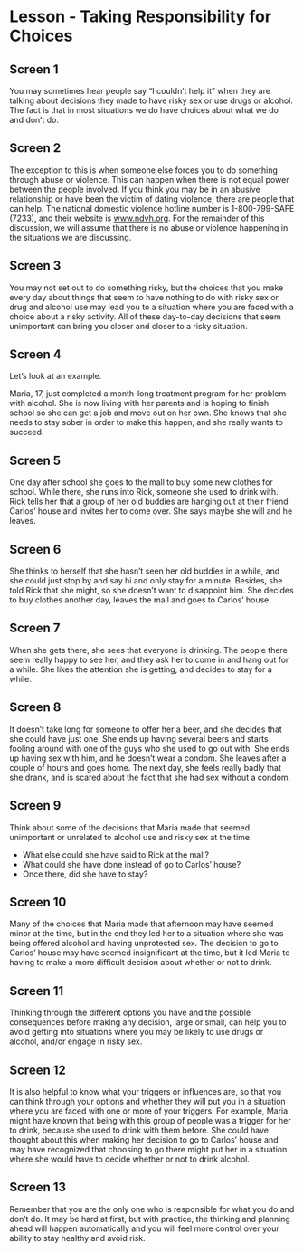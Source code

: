 # Lesson - Taking Responsibility for Choices

## Screen 1
You may sometimes hear people say “I couldn’t help it” when they are talking about decisions they made to have risky sex or use drugs or alcohol. The fact is that in most situations we do have choices about what we do and don’t do.

## Screen 2
The exception to this is when someone else forces you to do something through abuse or violence. This can happen when there is not equal power between the people involved. If you think you may be in an abusive relationship or have been the victim of dating violence, there are people that can help. The national domestic violence hotline number is 1-800-799-SAFE (7233), and their website is <a href='http://www.ndvh.org'>www.ndvh.org</a>. For the remainder of this discussion, we will assume that there is no abuse or violence happening in the situations we are discussing.

## Screen 3
You may not set out to do something risky, but the choices that you make every day about things that seem to have nothing to do with risky sex or drug and alcohol use may lead you to a situation where you are faced with a choice about a risky activity. All of these day-to-day decisions that seem unimportant can bring you closer and closer to a risky situation.

## Screen 4
Let’s look at an example.

Maria, 17, just completed a month-long treatment program for her problem with alcohol. She is now living with her parents and is hoping to finish school so she can get a job and move out on her own. She knows that she needs to stay sober in order to make this happen, and she really wants to succeed.

## Screen 5
One day after school she goes to the mall to buy some new clothes for school. While there, she runs into Rick, someone she used to drink with. Rick tells her that a group of her old buddies are hanging out at their friend Carlos’ house and invites her to come over. She says maybe she will and he leaves.

## Screen 6
She thinks to herself that she hasn’t seen her old buddies in a while, and she could just stop by and say hi and only stay for a minute. Besides, she told Rick that she might, so she doesn’t want to disappoint him. She decides to buy clothes another day, leaves the mall and goes to Carlos’ house.

## Screen 7
When she gets there, she sees that everyone is drinking. The people there seem really happy to see her, and they ask her to come in and hang out for a while. She likes the attention she is getting, and decides to stay for a while.

## Screen 8
It doesn’t take long for someone to offer her a beer, and she decides that she could have just one. She ends up having several beers and starts fooling around with one of the guys who she used to go out with. She ends up having sex with him, and he doesn’t wear a condom. She leaves after a couple of hours and goes home. The next day, she feels really badly that she drank, and is scared about the fact that she had sex without a condom.

## Screen 9
Think about some of the decisions that Maria made that seemed unimportant or unrelated to alcohol use and risky sex at the time.

- What else could she have said to Rick at the mall?
- What could she have done instead of go to Carlos’ house?
- Once there, did she have to stay?

## Screen 10
Many of the choices that Maria made that afternoon may have seemed minor at the time, but in the end they led her to a situation where she was being offered alcohol and having unprotected sex. The decision to go to Carlos’ house may have seemed insignificant at the time, but it led Maria to having to make a more difficult decision about whether or not to drink.

## Screen 11
Thinking through the different options you have and the possible consequences before making any decision, large or small, can help you to avoid getting into situations where you may be likely to use drugs or alcohol, and/or engage in risky sex.

## Screen 12
It is also helpful to know what your triggers or influences are, so that you can think through your options and whether they will put you in a situation where you are faced with one or more of your triggers. For example, Maria might have known that being with this group of people was a trigger for her to drink, because she used to drink with them before. She could have thought about this when making her decision to go to Carlos’ house and may have recognized that choosing to go there might put her in a situation where she would have to decide whether or not to drink alcohol.

## Screen 13
Remember that you are the only one who is responsible for what you do and don’t do. It may be hard at first, but with practice, the thinking and planning ahead will happen automatically and you will feel more control over your ability to stay healthy and avoid risk.

